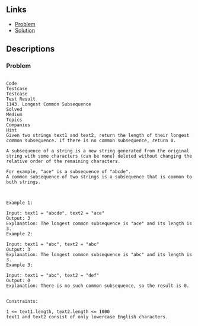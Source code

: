 ## Links
* [Problem](https://leetcode.com/problems/longest-common-subsequence/description/?envType=study-plan-v2&envId=leetcode-75)
* [Solution](https://leetcode.com/problems/longest-common-subsequence/solutions/348884/c-with-picture-o-nm)


## Descriptions
### Problem
```

Code
Testcase
Testcase
Test Result
1143. Longest Common Subsequence
Solved
Medium
Topics
Companies
Hint
Given two strings text1 and text2, return the length of their longest common subsequence. If there is no common subsequence, return 0.

A subsequence of a string is a new string generated from the original string with some characters (can be none) deleted without changing the relative order of the remaining characters.

For example, "ace" is a subsequence of "abcde".
A common subsequence of two strings is a subsequence that is common to both strings.

 

Example 1:

Input: text1 = "abcde", text2 = "ace" 
Output: 3  
Explanation: The longest common subsequence is "ace" and its length is 3.
Example 2:

Input: text1 = "abc", text2 = "abc"
Output: 3
Explanation: The longest common subsequence is "abc" and its length is 3.
Example 3:

Input: text1 = "abc", text2 = "def"
Output: 0
Explanation: There is no such common subsequence, so the result is 0.
 

Constraints:

1 <= text1.length, text2.length <= 1000
text1 and text2 consist of only lowercase English characters.
```
